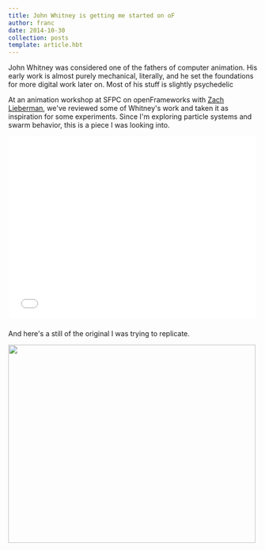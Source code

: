 ```yaml
---
title: John Whitney is getting me started on oF
author: franc
date: 2014-10-30
collection: posts
template: article.hbt
---
```


John Whitney was considered one of the fathers of computer animation. His early work is almost purely mechanical, literally, and he set the foundations for more digital work later on. Most of his stuff is slightly psychedelic 

At an animation workshop at SFPC on openFrameworks with [Zach Lieberman](http://thesystemis.com/), we've reviewed some of Whitney's work and taken it as inspiration for some experiments. Since I'm exploring particle systems and swarm behavior, this is a piece I was looking into.

<div style="width: 500px; margin: 0 auto; margin-bottom: 1.52em"><iframe src="//player.vimeo.com/video/110486548" width="500" height="369" frameborder="0" webkitallowfullscreen mozallowfullscreen allowfullscreen></iframe></div>

And here's a still of the original I was trying to replicate.

<img src="./original.jpeg" width="500" height="400">